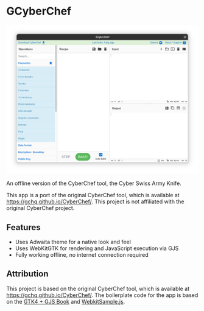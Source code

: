 # GCyberChef

![GCyberChef screenshot](screenshot.png)

An offline version of the CyberChef tool, the Cyber Swiss Army Knife.

This app is a port of the original CyberChef tool, which is available at https://gchq.github.io/CyberChef/. This project is not affiliated with the original CyberChef project.

## Features

- Uses Adwaita theme for a native look and feel
- Uses WebKitGTK for rendering and JavaScript execution via GJS
- Fully working offline, no internet connection required

## Attribution

This project is based on the original CyberChef tool, which is available at https://gchq.github.io/CyberChef/.
The boilerplate code for the app is based on the [GTK4 + GJS Book](https://rmnvgr.gitlab.io/gtk4-gjs-book/) and [WebkitSample.js](https://gist.github.com/felipeborges/5129068).